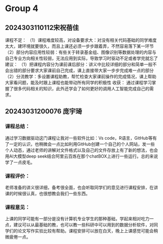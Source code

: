 # Group 4

## 2024303110112宋祝蓓佳
课程不足：
（1）课程难度较高，对设备要求大：对没有相关代码基础的同学难度太大，建环境就要很久，而且上课还必须一步步跟着弄，不然容易落下某一环节
（2）部分内容应用性较弱：有些关于转录基金组、图像识别等数据处理的内容与自己专业方向相关性较弱，无法应用到实际，导致学习时驱动不足或者学完就忘了
建议：
（1）把课程内容分为课前课后部分：讲义中比较详细的部分和简单一般不会出错的部分要求大家课前自己完成，课上直接带大家一步步完成难一点的部分
（2）分流教学：多设置课程助教，帮忙检查大家课前操作的完成情况，课上帮助大家看问题，能及时跟上课程也能带动所有同学的积极性
收获：
通过课程学习掌握了很多代码相关的知识，此外还学会了如何更好的调用人工智能完成自己的需求。
## 20243031200076 庞宇琦
### 课程总结：
通过学习数据驱动这门课程让我对一些软件比如：Vs code，R语言，GitHub等有了一定的认识，也稍微会一点比如利用GitHub创建一个自己的个人网站，发一些个人动态，通过老师的讲解对文件格式以及自己的文件存放上有了新的想法，也会用AI大模型deep seek结合阿里云百炼在那个chatBOX上进行一些运行。总的来说学了一点皮毛。
### 课程评价：
老师准备的讲义很详细，备考很全面，也会听取同学们的意见进行课程安排，在讲课的时候很认真，也很想教会我们一些东西。
### 课程意见：
上课的同学可能有一部分是没有计算机专业学生的那种基础，学起来相对吃力一点，建议可以从最基础的教，也可以教一些科研中可以用到的数据分析软件，对同学们的论文写作实验比较有帮助。课程安排可以放在白天，晚上上课感觉可能会稍微疲倦一点。
